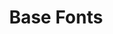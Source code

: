 ---
layout: side-nav
title: Base Fonts
last-updated: 19-05-2015
nav-position: 7
parent: basics
tag: <!--WDK:base:css:fonts-->
---